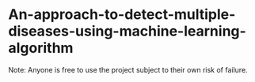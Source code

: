 # An-approach-to-detect-multiple-diseases-using-machine-learning-algorithm

Note: Anyone is free to use the project subject to their own risk of failure.

